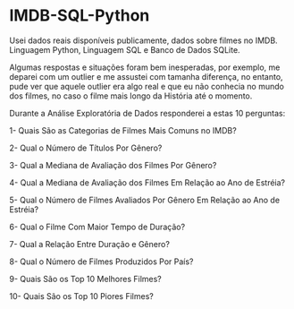 # IMDB-SQL-Python

 Usei dados reais disponíveis publicamente, dados sobre filmes no IMDB.
 Linguagem Python, Linguagem SQL e Banco de Dados SQLite.

Algumas respostas e situações foram bem inesperadas, por exemplo, me deparei com um outlier e me assustei com tamanha diferença,
no entanto, pude ver que aquele outlier era algo real e que eu não conhecia no mundo dos filmes, no caso o filme mais longo da História até o momento.

Durante a Análise Exploratória de Dados responderei a estas 10 perguntas:

1- Quais São as Categorias de Filmes Mais Comuns no IMDB?

2- Qual o Número de Títulos Por Gênero?

3- Qual a Mediana de Avaliação dos Filmes Por Gênero?

4- Qual a Mediana de Avaliação dos Filmes Em Relação ao Ano de Estréia?

5- Qual o Número de Filmes Avaliados Por Gênero Em Relação ao Ano de Estréia?

6- Qual o Filme Com Maior Tempo de Duração? 

7- Qual a Relação Entre Duração e Gênero?

8- Qual o Número de Filmes Produzidos Por País?

9- Quais São os Top 10 Melhores Filmes?

10- Quais São os Top 10 Piores Filmes?
